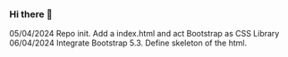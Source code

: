 ### Hi there 👋

05/04/2024 Repo init. Add a index.html and act Bootstrap as CSS Library
06/04/2024 Integrate Bootstrap 5.3. Define skeleton of the html.
